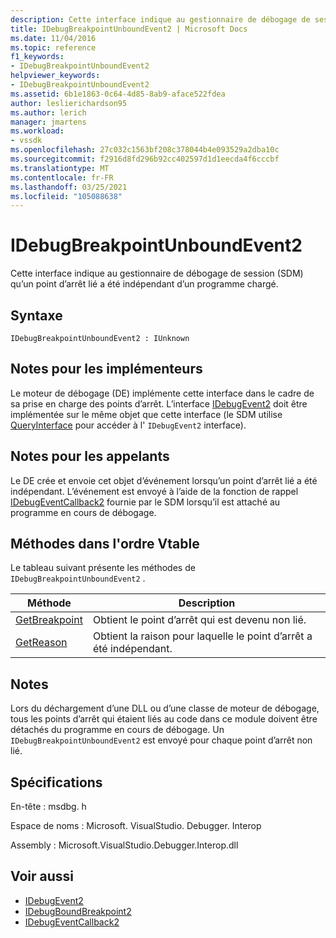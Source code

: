 ```yaml
---
description: Cette interface indique au gestionnaire de débogage de session (SDM) qu’un point d’arrêt lié a été indépendant d’un programme chargé.
title: IDebugBreakpointUnboundEvent2 | Microsoft Docs
ms.date: 11/04/2016
ms.topic: reference
f1_keywords:
- IDebugBreakpointUnboundEvent2
helpviewer_keywords:
- IDebugBreakpointUnboundEvent2
ms.assetid: 6b1e1863-0c64-4d85-8ab9-aface522fdea
author: leslierichardson95
ms.author: lerich
manager: jmartens
ms.workload:
- vssdk
ms.openlocfilehash: 27c032c1563bf208c378044b4e093529a2dba10c
ms.sourcegitcommit: f2916d8fd296b92cc402597d1d1eecda4f6cccbf
ms.translationtype: MT
ms.contentlocale: fr-FR
ms.lasthandoff: 03/25/2021
ms.locfileid: "105088638"
---
```

# <a name="idebugbreakpointunboundevent2"></a>IDebugBreakpointUnboundEvent2
Cette interface indique au gestionnaire de débogage de session (SDM) qu’un point d’arrêt lié a été indépendant d’un programme chargé.

## <a name="syntax"></a>Syntaxe

```
IDebugBreakpointUnboundEvent2 : IUnknown
```

## <a name="notes-for-implementers"></a>Notes pour les implémenteurs
 Le moteur de débogage (DE) implémente cette interface dans le cadre de sa prise en charge des points d’arrêt. L’interface [IDebugEvent2](../../../extensibility/debugger/reference/idebugevent2.md) doit être implémentée sur le même objet que cette interface (le SDM utilise [QueryInterface](/cpp/atl/queryinterface) pour accéder à l' `IDebugEvent2` interface).

## <a name="notes-for-callers"></a>Notes pour les appelants
 Le DE crée et envoie cet objet d’événement lorsqu’un point d’arrêt lié a été indépendant. L’événement est envoyé à l’aide de la fonction de rappel [IDebugEventCallback2](../../../extensibility/debugger/reference/idebugeventcallback2.md) fournie par le SDM lorsqu’il est attaché au programme en cours de débogage.

## <a name="methods-in-vtable-order"></a>Méthodes dans l'ordre Vtable
 Le tableau suivant présente les méthodes de `IDebugBreakpointUnboundEvent2` .

|Méthode|Description|
|------------|-----------------|
|[GetBreakpoint](../../../extensibility/debugger/reference/idebugbreakpointunboundevent2-getbreakpoint.md)|Obtient le point d’arrêt qui est devenu non lié.|
|[GetReason](../../../extensibility/debugger/reference/idebugbreakpointunboundevent2-getreason.md)|Obtient la raison pour laquelle le point d’arrêt a été indépendant.|

## <a name="remarks"></a>Notes
 Lors du déchargement d’une DLL ou d’une classe de moteur de débogage, tous les points d’arrêt qui étaient liés au code dans ce module doivent être détachés du programme en cours de débogage. Un `IDebugBreakpointUnboundEvent2` est envoyé pour chaque point d’arrêt non lié.

## <a name="requirements"></a>Spécifications
 En-tête : msdbg. h

 Espace de noms : Microsoft. VisualStudio. Debugger. Interop

 Assembly : Microsoft.VisualStudio.Debugger.Interop.dll

## <a name="see-also"></a>Voir aussi
- [IDebugEvent2](../../../extensibility/debugger/reference/idebugevent2.md)
- [IDebugBoundBreakpoint2](../../../extensibility/debugger/reference/idebugboundbreakpoint2.md)
- [IDebugEventCallback2](../../../extensibility/debugger/reference/idebugeventcallback2.md)
